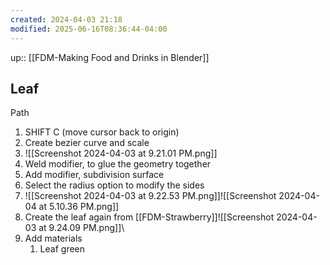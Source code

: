 ```yaml
---
created: 2024-04-03 21:18
modified: 2025-06-16T08:36:44-04:00
---
```

up::  [[FDM-Making Food and Drinks in Blender]]
## Leaf


Path
1. SHIFT C (move cursor back to origin)
2. Create bezier curve and scale
3. ![[Screenshot 2024-04-03 at 9.21.01 PM.png]]
4. Weld modifier, to glue the geometry together
5. Add modifier, subdivision surface
6. Select the radius option to modify the sides
7. ![[Screenshot 2024-04-03 at 9.22.53 PM.png]]![[Screenshot 2024-04-04 at 5.10.36 PM.png]]
8. Create the leaf again from [[FDM-Strawberry]]![[Screenshot 2024-04-03 at 9.24.09 PM.png]]\
9. Add materials
	1. Leaf green
